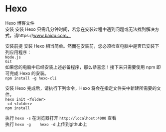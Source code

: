 # Hexo

Hexo 博客文件<br/>
安装
安装 Hexo 只需几分钟时间，若您在安装过程中遇到问题或无法找到解决方式，请https://www.baidu.com。

安装前提
安装 Hexo 相当简单。然而在安装前，您必须检查电脑中是否已安装下列应用程序：<br/>
` Node.js `<br/>
` Git `<br/>
如果您的电脑中已经安装上述必备程序，那么恭喜您！接下来只需要使用 npm 即可完成 Hexo 的安装。<br/>
`npm install -g hexo-cli` <br/>


安装 Hexo 完成后，请执行下列命令，Hexo 将会在指定文件夹中新建所需要的文件。<br/>
` hexo init <folder> `<br/>
` cd <folder>`<br/>
` npm install `<br/>

执行 `hexo -s` 在浏览器打开  `http://localhost:4000` 查看<br/>
执行 `hexo -g    hexo -d` 上传到github上
